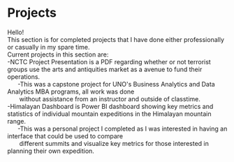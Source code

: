 # Projects
Hello!  
This section is for completed projects that I have done either professionally or casually in my spare time.  
Current projects in this section are:  
-NCTC Project Presentation is a PDF regarding whether or not terrorist groups use the arts and antiquities market as a avenue to fund their operations.  
&nbsp;&nbsp;&nbsp;&nbsp;&nbsp;&nbsp;-This was a capstone project for UNO's Business Analytics and Data Analytics MBA programs, all work was done  
&nbsp;&nbsp;&nbsp;&nbsp;&nbsp;&nbsp; without assistance from an instructor and outside of classtime.  
-Himalayan Dashboard is Power BI dashboard showing key metrics and statistics of individual mountain expeditions in the Himalayan mountain range.  
&nbsp;&nbsp;&nbsp;&nbsp;&nbsp;&nbsp;-This was a personal project I completed as I was interested in having an interface that could be used to compare  
&nbsp;&nbsp;&nbsp;&nbsp;&nbsp;&nbsp; different summits and visualize key metrics for those interested in planning their own expedition.  
